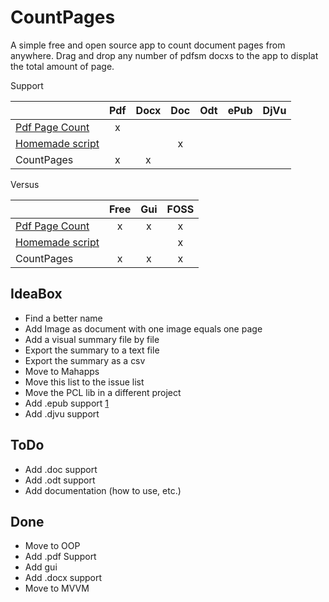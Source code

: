 # CountPages
A simple free and open source app to count document pages from anywhere. Drag and drop any number of pdfsm docxs to the app to displat the total amount of page.

Support

|               | Pdf   | Docx  | Doc  | Odt  | ePub | DjVu |
| ------------- |:-----:|:-----:|:----:|:----:|:----:|:----:|
| [Pdf Page Count](http://sourceforge.net/projects/pdfpagecount/) | x |   |
| [Homemade script](http://blogs.technet.com/b/heyscriptingguy/archive/2006/09/07/how-can-i-get-a-total-page-count-for-all-the-word-documents-in-a-folder.aspx) |   |   | x |
| CountPages | x | x |   |

Versus

|               | Free   | Gui | FOSS |
| ------------- |:-----:|:-----:|:-----:
| [Pdf Page Count](http://sourceforge.net/projects/pdfpagecount/) | x | x | x |
| [Homemade script](http://blogs.technet.com/b/heyscriptingguy/archive/2006/09/07/how-can-i-get-a-total-page-count-for-all-the-word-documents-in-a-folder.aspx) |   |   | x |
| CountPages | x | x | x |

## IdeaBox

* Find a better name
* Add Image as document with one image equals one page
* Add a visual summary file by file
* Export the summary to a text file
* Export the summary as a csv
* Move to Mahapps
* Move this list to the issue list
* Move the PCL lib in a different project
* Add .epub support [1](https://epubreader.codeplex.com/)
* Add .djvu support

## ToDo

* Add .doc support
* Add .odt support
* Add documentation (how to use, etc.)

## Done

* Move to OOP
* Add .pdf Support
* Add gui
* Add .docx support
* Move to MVVM
